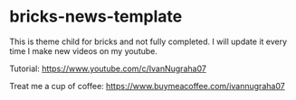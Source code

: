 # bricks-news-template

This is theme child for bricks and not fully completed. I will update it every time I make new videos on my youtube.

Tutorial:
https://www.youtube.com/c/IvanNugraha07

Treat me a cup of coffee:
https://www.buymeacoffee.com/ivannugraha07
